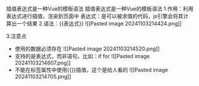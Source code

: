 插值表达式是一种Vue的模板语法
插值表达式是一种Vue的模板语法
1.作用：利用表达式进行插值，渲染到页面中
表达式：是可以被求值的代码，js引擎会将其计算出一个结果
2.语法：{{表达式}}
![[Pasted image 20241103214424.png]]

3.注意点
- 使用的数据必须存在
 ![[Pasted image 20241103214520.png]]
- 支持的是表达式，而非语句，比如：if for
![[Pasted image 20241103214607.png]]
- 不能在标签属性中使用{{}}插值，这个是给人看的
![[Pasted image 20241103214705.png]]
